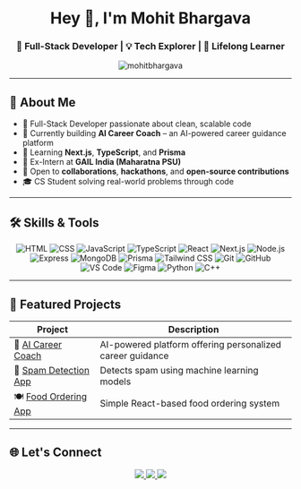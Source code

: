 <h1 align="center">Hey 👋, I'm Mohit Bhargava</h1>
<h3 align="center">🚀 Full-Stack Developer | 💡 Tech Explorer | 🧠 Lifelong Learner</h3>

<p align="center">
  <img src="https://komarev.com/ghpvc/?username=mohitbhargava&label=Profile%20Views&color=0e75b6&style=flat" alt="mohitbhargava" />
</p>

---

## 🚀 About Me

- 💼 Full-Stack Developer passionate about clean, scalable code  
- 🔭 Currently building **AI Career Coach** – an AI-powered career guidance platform  
- 🌱 Learning **Next.js**, **TypeScript**, and **Prisma**  
- 🏢 Ex-Intern at **GAIL India (Maharatna PSU)**  
- 🎯 Open to **collaborations**, **hackathons**, and **open-source contributions**  
- 🎓 CS Student solving real-world problems through code  

---


## 🛠️ Skills & Tools

<div align="center">
  <img src="https://skillicons.dev/icons?i=html" alt="HTML" />
  <img src="https://skillicons.dev/icons?i=css" alt="CSS" />
  <img src="https://skillicons.dev/icons?i=js" alt="JavaScript" />
  <img src="https://skillicons.dev/icons?i=ts" alt="TypeScript" />
  <img src="https://skillicons.dev/icons?i=react" alt="React" />
  <img src="https://skillicons.dev/icons?i=nextjs" alt="Next.js" />
  <img src="https://skillicons.dev/icons?i=nodejs" alt="Node.js" />
  <img src="https://skillicons.dev/icons?i=express" alt="Express" />
  <img src="https://skillicons.dev/icons?i=mongodb" alt="MongoDB" />
  <img src="https://skillicons.dev/icons?i=prisma" alt="Prisma" />
  <img src="https://skillicons.dev/icons?i=tailwind" alt="Tailwind CSS" />
  <img src="https://skillicons.dev/icons?i=git" alt="Git" />
  <img src="https://skillicons.dev/icons?i=github" alt="GitHub" />
  <img src="https://skillicons.dev/icons?i=vscode" alt="VS Code" />
  <img src="https://skillicons.dev/icons?i=figma" alt="Figma" />
  <img src="https://skillicons.dev/icons?i=python" alt="Python" />
  <img src="https://skillicons.dev/icons?i=cpp" alt="C++" />
</div>


---



## 📌 Featured Projects

| Project | Description |
|--------|-------------|
| 🚀 [AI Career Coach](https://github.com/mohitbhargava/ai-career-coach) | AI-powered platform offering personalized career guidance |
| 📧 [Spam Detection App](https://github.com/mohitbhargava/spam-detector) | Detects spam using machine learning models |
| 🍽️ [Food Ordering App](https://github.com/mohitbhargava/food-ordering-app) | Simple React-based food ordering system |

---

## 🌐 Let's Connect

<p align="center">
  <a href="https://linkedin.com/in/mohitbhargava" target="_blank">
    <img src="https://img.shields.io/badge/LinkedIn-blue?style=for-the-badge&logo=linkedin&logoColor=white" />
  </a>
  <a href="mailto:mohitbhargava2003@gmail.com">
    <img src="https://img.shields.io/badge/Gmail-D14836?style=for-the-badge&logo=gmail&logoColor=white" />
  </a>
  <a href="https://github.com/mohitbhargava" target="_blank">
    <img src="https://img.shields.io/badge/GitHub-181717?style=for-the-badge&logo=github&logoColor=white" />
  </a>
</p>
